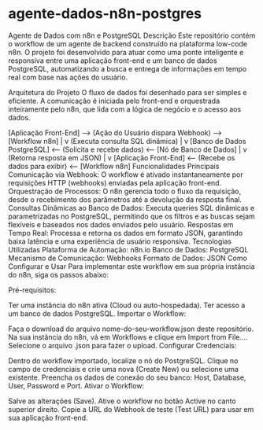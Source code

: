 # agente-dados-n8n-postgres

Agente de Dados com n8n e PostgreSQL
Descrição
Este repositório contém o workflow de um agente de backend construído na plataforma low-code n8n. O projeto foi desenvolvido para atuar como uma ponte inteligente e responsiva entre uma aplicação front-end e um banco de dados PostgreSQL, automatizando a busca e entrega de informações em tempo real com base nas ações do usuário.

Arquitetura do Projeto
O fluxo de dados foi desenhado para ser simples e eficiente. A comunicação é iniciada pelo front-end e orquestrada inteiramente pelo n8n, que lida com a lógica de negócio e o acesso aos dados.

[Aplicação Front-End]  -->  (Ação do Usuário dispara Webhook)  -->  [Workflow n8n]
                                                                        |
                                                                        v
                                                                    (Executa consulta SQL dinâmica)
                                                                        |
                                                                        v
[Banco de Dados PostgreSQL] <-- (Solicita e recebe dados)  <--  [Nó de Banco de Dados]
        |
        v
(Retorna resposta em JSON)
        |
        v
[Aplicação Front-End]  <-- (Recebe os dados para exibir)  <--  [Workflow n8n]
Funcionalidades Principais
Comunicação via Webhook: O workflow é ativado instantaneamente por requisições HTTP (webhooks) enviadas pela aplicação front-end.
Orquestração de Processos: O n8n gerencia todo o fluxo da requisição, desde o recebimento dos parâmetros até a devolução da resposta final.
Consultas Dinâmicas ao Banco de Dados: Executa queries SQL dinâmicas e parametrizadas no PostgreSQL, permitindo que os filtros e as buscas sejam flexíveis e baseados nos dados enviados pelo usuário.
Respostas em Tempo Real: Processa e retorna os dados em formato JSON, garantindo baixa latência e uma experiência de usuário responsiva.
Tecnologias Utilizadas
Plataforma de Automação: n8n.io
Banco de Dados: PostgreSQL
Mecanismo de Comunicação: Webhooks
Formato de Dados: JSON
Como Configurar e Usar
Para implementar este workflow em sua própria instância do n8n, siga os passos abaixo:

Pré-requisitos:

Ter uma instância do n8n ativa (Cloud ou auto-hospedada).
Ter acesso a um banco de dados PostgreSQL.
Importar o Workflow:

Faça o download do arquivo nome-do-seu-workflow.json deste repositório.
Na sua instância do n8n, vá em Workflows e clique em Import from File....
Selecione o arquivo .json para fazer o upload.
Configurar Credenciais:

Dentro do workflow importado, localize o nó do PostgreSQL.
Clique no campo de credenciais e crie uma nova (Create New) ou selecione uma existente.
Preencha os dados de conexão do seu banco: Host, Database, User, Password e Port.
Ativar o Workflow:

Salve as alterações (Save).
Ative o workflow no botão Active no canto superior direito.
Copie a URL do Webhook de teste (Test URL) para usar em sua aplicação front-end.
